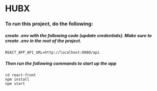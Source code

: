 # HUBX

### To run this project, do the following:

##### create .env with the following code (update credentials). Make sure to create .env in the root of the project.
```
REACT_APP_API_URL=http://localhost:8080/api
```

##### Then run the following commands to start up the app

```
cd react-front
npm install
npm start
```
